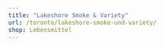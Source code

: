 ```yaml
---
title: "Lakeshore Smoke & Variety"
url: /toronto/lakeshore-smoke-und-variety/
shop: Lebensmittel
---
```

